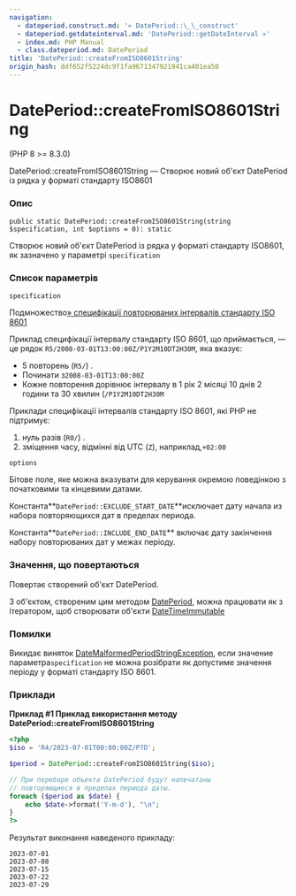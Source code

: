 ```yaml
---
navigation:
  - dateperiod.construct.md: '« DatePeriod::\_\_construct'
  - dateperiod.getdateinterval.md: 'DatePeriod::getDateInterval »'
  - index.md: PHP Manual
  - class.dateperiod.md: DatePeriod
title: 'DatePeriod::createFromISO8601String'
origin_hash: ddf652f5224dc9f1fa9671347921941ca401ea50
---
```

# DatePeriod::createFromISO8601String

(PHP 8 >= 8.3.0)

DatePeriod::createFromISO8601String — Створює новий об'єкт DatePeriod із рядка у форматі стандарту ISO8601

### Опис

```methodsynopsis
public static DatePeriod::createFromISO8601String(string $specification, int $options = 0): static
```

Створює новий об'єкт DatePeriod із рядка у форматі стандарту ISO8601, як зазначено у параметрі `specification`

### Список параметрів

`specification`

Подмножество[» специфікації повторюваних інтервалів стандарту ISO 8601](http://en.wikipedia.org/wiki/Iso8601#Repeating_intervals)

Приклад специфікації інтервалу стандарту ISO 8601, що приймається, — це рядок `R5/2008-03-01T13:00:00Z/P1Y2M10DT2H30M`, яка вказує:

-   5 повторень (`R5/`) .
-   Починати з`2008-03-01T13:00:00Z`
-   Кожне повторення дорівнює інтервалу в 1 рік 2 місяці 10 днів 2 години та 30 хвилин (`/P1Y2M10DT2H30M`

Приклади специфікації інтервалів стандарту ISO 8601, які PHP не підтримує:

1.  нуль разів (`R0/`) .
2.  зміщення часу, відмінні від UTC (`Z`), наприклад,`+02:00`

`options`

Бітове поле, яке можна вказувати для керування окремою поведінкою з початковими та кінцевими датами.

Константа\*\*`DatePeriod::EXCLUDE_START_DATE`\*\*исключает дату начала из набора повторяющихся дат в пределах периода.

Константа\*\*`DatePeriod::INCLUDE_END_DATE`\*\* включає дату закінчення набору повторюваних дат у межах періоду.

### Значення, що повертаються

Повертає створений об'єкт DatePeriod.

З об'єктом, створеним цим методом [DatePeriod](class.dateperiod.md), можна працювати як з ітератором, щоб створювати об'єкти [DateTimeImmutable](class.datetimeimmutable.md)

### Помилки

Викидає виняток [DateMalformedPeriodStringException](class.datemalformedperiodstringexception.md), если значение параметра`specification` не можна розібрати як допустиме значення періоду у форматі стандарту ISO 8601.

### Приклади

**Приклад #1 Приклад використання методу DatePeriod::createFromISO8601String**

```php
<?php
$iso = 'R4/2023-07-01T00:00:00Z/P7D';

$period = DatePeriod::createFromISO8601String($iso);

// При переборе объекта DatePeriod будут напечатаны
// повторяющиеся в пределах периода даты.
foreach ($period as $date) {
    echo $date->format('Y-m-d'), "\n";
}
?>
```

Результат виконання наведеного прикладу:

```
2023-07-01
2023-07-08
2023-07-15
2023-07-22
2023-07-29
```
